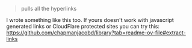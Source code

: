 > pulls all the hyperlinks

I wrote something like this too. If yours doesn't work with javascript generated links or CloudFlare protected sites you can try this: https://github.com/chapmanjacobd/library?tab=readme-ov-file#extract-links
